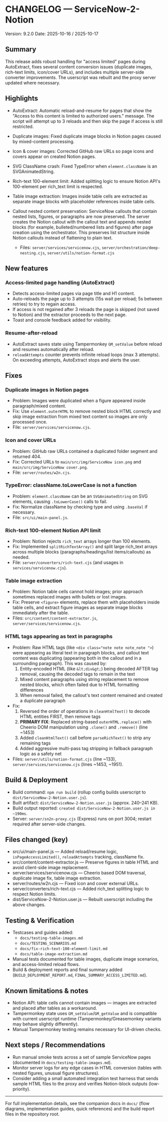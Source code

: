 # CHANGELOG — ServiceNow-2-Notion

Version: 9.2.0
Date: 2025-10-16 / 2025-10-17

## Summary

This release adds robust handling for "access limited" pages during AutoExtract, fixes several content conversion issues (duplicate images, rich-text limits, icon/cover URLs), and includes multiple server-side converter improvements. The userscript was rebuilt and the proxy server updated where necessary.

## Highlights

- AutoExtract: Automatic reload-and-resume for pages that show the "Access to this content is limited to authorized users." message. The script will attempt up to 3 reloads and then skip the page if access is still restricted.
- Duplicate images: Fixed duplicate image blocks in Notion pages caused by mixed-content processing.
- Icon & cover images: Corrected GitHub raw URLs so page icons and covers appear on created Notion pages.
- SVG ClassName crash: Fixed TypeError when `element.className` is an SVGAnimatedString.
- Rich-text 100-element limit: Added splitting logic to ensure Notion API's 100-element per rich_text limit is respected.
- Table image extraction: Images inside table cells are extracted as separate image blocks with placeholder references inside table cells.

- Callout nested content preservation: ServiceNow callouts that contain nested lists, figures, or paragraphs are now preserved. The server creates the Notion callout with the callout text and appends nested blocks (for example, bulleted/numbered lists and figures) after page creation using the orchestrator. This preserves list structure inside Notion callouts instead of flattening to plain text.
  - Files: `server/services/servicenow.cjs`, `server/orchestration/deep-nesting.cjs`, `server/utils/notion-format.cjs`

## New features

### Access-limited page handling (AutoExtract)
- Detects access-limited pages via page title and H1 content.
- Auto-reloads the page up to 3 attempts (15s wait per reload; 5s between retries) to try to regain access.
- If access is not regained after 3 reloads the page is skipped (not saved to Notion) and the extractor proceeds to the next page.
- Toast and console feedback added for visibility.

### Resume-after-reload
- AutoExtract saves state using Tampermonkey `GM_setValue` before reload and resumes automatically after reload.
- `reloadAttempts` counter prevents infinite reload loops (max 3 attempts). On exceeding attempts, AutoExtract stops and alerts the user.

## Fixes

### Duplicate images in Notion pages
- Problem: Images were duplicated when a figure appeared inside paragraph/mixed content.
- Fix: Use `element.outerHTML` to remove nested block HTML correctly and skip image extraction from mixed text content so images are only processed once.
- File: `server/services/servicenow.cjs`.

### Icon and cover URLs
- Problem: GitHub raw URLs contained a duplicated folder segment and returned 404.
- Fix: Corrected URLs to `main/src/img/ServiceNow icon.png` and `main/src/img/ServiceNow cover.png`.
- File: `server/routes/w2n.cjs`.

### TypeError: className.toLowerCase is not a function
- Problem: `element.className` can be an `SVGAnimatedString` on SVG elements, causing `.toLowerCase()` calls to fail.
- Fix: Normalize className by checking type and using `.baseVal` if necessary.
- File: `src/ui/main-panel.js`.

### Rich-text 100-element Notion API limit
- Problem: Notion rejects `rich_text` arrays longer than 100 elements.
- Fix: Implemented `splitRichTextArray()` and split large rich_text arrays across multiple blocks (paragraphs/headings/list items/callouts) as needed.
- File: `server/converters/rich-text.cjs` (and usages in `services/servicenow.cjs`).

### Table image extraction
- Problem: Notion table cells cannot hold images; prior approach sometimes replaced images with bullets or lost images.
- Fix: Preserve `<figure>` elements, replace them with placeholders inside table cells, and extract figure images as separate image blocks immediately after the table.
- Files: `src/content/content-extractor.js`, `server/services/servicenow.cjs`.

### HTML tags appearing as text in paragraphs
- Problem: Raw HTML tags (like `<div class="note note note_note ">`) were appearing as literal text in paragraph blocks, and callout text content was duplicating (appearing both in the callout and in a surrounding paragraph). This was caused by:
  1. Entity-encoded HTML (like `&lt;div&gt;`) being decoded AFTER tag removal, causing the decoded tags to remain in the text
  2. Mixed content paragraphs using string replacement to remove nested blocks, which often failed due to HTML formatting differences
  3. When removal failed, the callout's text content remained and created a duplicate paragraph
- Fix: 
  1. Reversed the order of operations in `cleanHtmlText()` to decode HTML entities FIRST, then remove tags
  2. **PRIMARY FIX**: Replaced string-based `outerHTML.replace()` with Cheerio DOM manipulation using `.clone()` and `.remove()` (line ~1453)
  3. Added `cleanHtmlText()` call before `parseRichText()` to strip any remaining tags
  4. Added aggressive multi-pass tag stripping in fallback paragraph logic as a safety net
- Files: `server/utils/notion-format.cjs` (line ~133), `server/services/servicenow.cjs` (lines ~1453, ~1951).

## Build & Deployment

- Build command: `npm run build` (rollup config builds userscript to `dist/ServiceNow-2-Notion.user.js`).
- Built artifact: `dist/ServiceNow-2-Notion.user.js` (approx. 240–241 KB).
- Build output reported: `created dist/ServiceNow-2-Notion.user.js in ~190ms`.
- Server: `server/sn2n-proxy.cjs` (Express) runs on port 3004; restart required after server-side changes.

## Files changed (key)

- src/ui/main-panel.js — Added reload/resume logic, `isPageAccessLimited()`, `reloadAttempts` tracking, className fix.
- src/content/content-extractor.js — Preserve figures in table HTML and avoid client-side image replacement.
- server/services/servicenow.cjs — Cheerio based DOM traversal, duplicate image fix, table image extraction.
- server/routes/w2n.cjs — Fixed icon and cover external URLs.
- server/converters/rich-text.cjs — Added rich_text splitting logic to respect Notion limits.
- dist/ServiceNow-2-Notion.user.js — Rebuilt userscript including the above changes.

## Testing & Verification

- Testcases and guides added:
  - `docs/testing-table-images.md`
  - `docs/TESTING_SCENARIOS.md`
  - `docs/fix-rich-text-100-element-limit.md`
  - `docs/table-image-extraction.md`
- Manual tests documented for table images, duplicate image scenarios, and access-limited reload flows.
- Build & deployment reports and final summary added (`BUILD_DEPLOYMENT_REPORT.md`, `FINAL_SUMMARY_ACCESS_LIMITED.md`).

## Known limitations & notes

- Notion API: table cells cannot contain images — images are extracted and placed after tables as a workaround.
- Tampermonkey state uses `GM_setValue`/`GM_getValue` and is compatible with current userscript runtime (Tampermonkey/Greasemonkey variants may behave slightly differently).
- Manual Tampermonkey testing remains necessary for UI-driven checks.

## Next steps / Recommendations

- Run manual smoke tests across a set of sample ServiceNow pages (documented in `docs/testing-table-images.md`).
- Monitor server logs for any edge cases in HTML conversion (tables with nested figures, unusual figure structures).
- Consider adding a small automated integration test harness that sends sample HTML files to the proxy and verifies Notion-block outputs (low-priority).

---

For full implementation details, see the companion docs in `docs/` (flow diagrams, implementation guides, quick references) and the build report files in the repository root.
